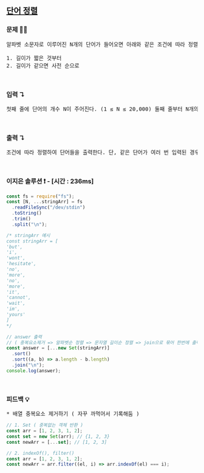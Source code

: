 ## [단어 정렬](https://www.acmicpc.net/problem/1181)

### 문제 🤨❔

<pre>
알파벳 소문자로 이루어진 N개의 단어가 들어오면 아래와 같은 조건에 따라 정렬하는 프로그램을 작성하시오.

1. 길이가 짧은 것부터
2. 길이가 같으면 사전 순으로
</pre>

<br>

### 입력 ↴

<pre>
첫째 줄에 단어의 개수 N이 주어진다. (1 ≤ N ≤ 20,000) 둘째 줄부터 N개의 줄에 걸쳐 알파벳 소문자로 이루어진 단어가 한 줄에 하나씩 주어진다. 주어지는 문자열의 길이는 50을 넘지 않는다.
</pre>

<br>

### 출력 ↴

<pre>
조건에 따라 정렬하여 단어들을 출력한다. 단, 같은 단어가 여러 번 입력된 경우에는 한 번씩만 출력한다.
</pre>

<br>

### 이지은 솔루션 ❗️ - [시간 : 236ms]

```js
const fs = require("fs");
const [N, ...stringArr] = fs
  .readFileSync("/dev/stdin")
  .toString()
  .trim()
  .split("\n");

/* stringArr 예시
const stringArr = [
'but',
'i',
'wont',
'hesitate',
'no',
'more',
'no',
'more',
'it',
'cannot',
'wait',
'im',
'yours'
]
*/

// answer 출력
// ( 중복요소제거 => 알파벳순 정렬 => 문자열 길이순 정렬 => join으로 묶어 한번에 출력 )
const answer = [...new Set(stringArr)]
  .sort()
  .sort((a, b) => a.length - b.length)
  .join("\n");
console.log(answer);
```

<br>

### 피드백 💡

<pre>
* 배열 중복요소 제거하기 ( 자꾸 까먹어서 기록해둠 )
</pre>

```js
// 1. Set ( 중복없는 객체 반환 )
const arr = [1, 2, 3, 1, 2];
const set = new Set(arr); // {1, 2, 3}
const newArr = [...set]; // [1, 2, 3]

// 2. indexOf(), filter()
const arr = [1, 2, 3, 1, 2];
const newArr = arr.filter((el, i) => arr.indexOf(el) === i);
```
